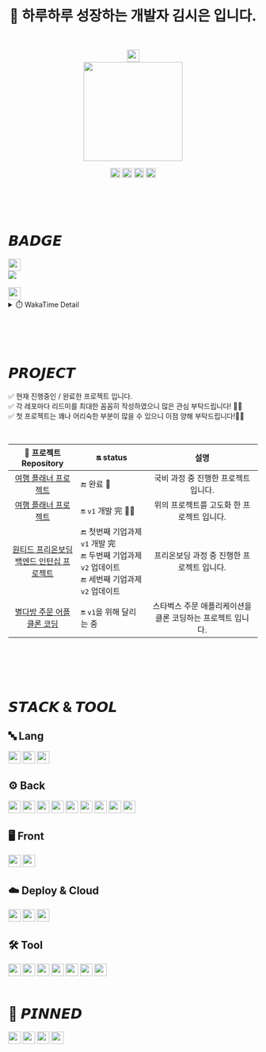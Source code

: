 <br>

<h1 align="center">
 🌱 하루하루 성장하는 개발자 김시은 입니다.
</h1>

<br>

<p align="center">
 <img src="https://hits.seeyoufarm.com/api/count/incr/badge.svg?url=https://github.com/sieunnnn%2Fseondal&count_bg=%231E1E1C&title_bg=%231E1E1C&icon=github.svg&icon_color=%23E7E7E7&title=GitHub&edge_flat=false" height="25px"/> <br>
<img src="https://github.com/sieunnnn/sieunnnn/assets/119668620/a70125c3-f06c-436d-b90c-587c671b187a" width="200"/>
</p>

<div align="center">
 <a href="https://velog.io/@sieunnnn/posts"><img src="https://img.shields.io/badge/velog-20C997?style=plastic&logo=velog&logoColor=white" height="20px"/></a>
 <a href="mailto:wldsmtldsm65@gmail.com"><img src="https://img.shields.io/badge/Gmail-1765F6?style=plastic&logo=gmail&logoColor=white" height="20px"/></a>
 <a href="https://publish.obsidian.md/sieunnnn"><img src="https://img.shields.io/badge/obsidian-7C3AED?style=plastic&&logo=obsidian&logoColor=white" height="20px"/></a>
 <a href="https://sieunnnn.oopy.io/"><img src="https://img.shields.io/badge/TechLog-black?style=plastic&logo=notion&logoColor=white" height="20px"/></a> <br>
<!--  <img src="https://github.com/sieunnnn/sieunnnn/assets/119668620/6670b0b6-b70c-4695-b2ee-bc276212daf2" height="200px"> -->
</div>


<br>
<br>
<br>
<br>



# 𝘽𝘼𝘿𝙂𝙀
<div align="left">
  <img src="http://mazassumnida.wtf/api/mini/generate_badge?boj=sini_96" height="25px"/> <br>
<!--   <img src="https://wakatime.com/badge/user/64576960-570f-498b-ad69-685267d5d7ed.svg" height="25px"/> -->
  <img src="https://banner.codetree.ai/v1/banner/wldsmtldsm65"/>
</div>

<br>
<!-- <img src="https://github-profile-trophy.vercel.app/?username=sieunnnn&theme=flat&margin-w=10&column=6"/> -->
<img src="https://wakatime.com/badge/user/64576960-570f-498b-ad69-685267d5d7ed.svg" height="25px"/>
<div data-iframe-width="150" data-iframe-height="270" data-share-badge-id="a20d3f3f-1b0f-4b00-9bfb-5ffc48a26c2b" data-share-badge-host="https://www.credly.com"></div>
<details>
<summary> ⏱️ WakaTime Detail</summary>
<div>
<img src="https://github-readme-stats.vercel.app/api/wakatime?username=sieunnnn"/>
</div>
</details>

<br>
<br>
<br>
<br>

# 𝙋𝙍𝙊𝙅𝙀𝘾𝙏
✅ 현재 진행중인 / 완료한 프로젝트 입니다. <br>
✅ 각 레포마다 리드미를 최대한 꼼꼼히 작성하였으니 많은 관심 부탁드립니다! 🙇‍♀️ <br>
✅ 첫 프로젝트는 꽤나 어리숙한 부분이 많을 수 있으니 이점 양해 부탁드립니다!🙇‍♀️

<br>

| 📁 프로젝트 Repository | 🔛 status | 설명 |
|:-----:|-----|:-----:|
|<a href="https://github.com/sieunnnn/MultiCampusProject"> 여행 플래너 프로젝트 </a>| 🔚 완료 💫 | 국비 과정 중 진행한 프로젝트 입니다. |
|<a href="https://github.com/travel-planner-project"> 여행 플래너 프로젝트 </a>| 🔛 `v1` 개발 完 🏃‍♂️  | 위의 프로젝트를 고도화 한 프로젝트 입니다. |
|<a href="https://github.com/wanted-backend-internship"> 원티드 프리온보딩 <br> 백엔드 인턴십 프로젝트 </a>|🔚 첫번째 기업과제 `v1` 개발 完 <br> 🔚 두번째 기업과제 `v2` 업데이트 <br> 🔚 세번째 기업과제 `v2` 업데이트 | 프리온보딩 과정 중 진행한 프로젝트 입니다.|
|<a href="https://github.com/Starbucks-2107"> 별다방 주문 어플 <br> 클론 코딩 </a>| 🔛 `v1`을 위해 달리는 중 | 스타벅스 주문 애플리케이션을 클론 코딩하는 프로젝트 입니다. |

<br>
<br>
<br>
<br>


# 𝙎𝙏𝘼𝘾𝙆 & 𝙏𝙊𝙊𝙇
## 🔤 Lang
<img src="https://img.shields.io/badge/JavaScript-F7DF1E?style=flat&logo=javascript&logoColor=white" height="25px"/> <img src="https://img.shields.io/badge/Python-3776AB?style=flat&logo=python&logoColor=white" height="25px"/> <img src="https://img.shields.io/badge/Java-0B2C4A?style=flat&logo=java&logoColor=white" height="25px"/>
## ⚙️ Back
<img src="https://img.shields.io/badge/Swagger-85EA2D?style=flat&logo=swagger&logoColor=071D49" height="25px"/> <img src="https://img.shields.io/badge/Spring Rest Docs-6DB33F?style=flat&logoColor=white" height="25px"/> <img src="https://img.shields.io/badge/Spring Boot-6DB33F?style=flat&logo=springboot&logoColor=white" height="25px"/> <img src="https://img.shields.io/badge/Spring Security-6DB33F?style=flat&logo=Spring Security&logoColor=white" height="25px"/> <img src="https://img.shields.io/badge/MySQL-4479A1?style=flat&logo=mysql&logoColor=white" height="25px"/> <img src="https://img.shields.io/badge/JPA-59666C?style=flat&logo=hibernate&logoColor=white" height="25px"/> <img src="https://img.shields.io/badge/Json WebTokens-black?style=flat&logo=jsonwebtokens&logoColor=white" height="25px"/> <img src="https://img.shields.io/badge/WebSocket Stomp-black?style=flat&logoColor=white" height="25px"/> <img src="https://img.shields.io/badge/Redis-DC382D?style=flat&logo=redis&logoColor=white" height="25px"/> <br>
## 🖥️ Front
<img src="https://img.shields.io/badge/Vue.js-4FC08D?style=flat&logo=vuedotjs&logoColor=white" height="25px"/> <img src="https://img.shields.io/badge/Thymeleaf-005F0F?style=flat&logo=thymeleaf&logoColor=white" height="25px"/> <br>
## ☁️ Deploy & Cloud
<img src="https://img.shields.io/badge/Docker-2496ED?style=flat&logo=docker&logoColor=white" height="25px"/> <img src="https://img.shields.io/badge/GitHub Actions-2088FF?style=flat&logo=githubactions&logoColor=white" height="25px"/> <img src="https://img.shields.io/badge/AWS Service-232F3E?style=flat&logo=amazonaws&logoColor=white" height="25px"/><br>
## 🛠️ Tool
<img src="https://img.shields.io/badge/Jupyter-F37626? style=flat&logo=jupyter&logoColor=white" height="25px"/> <img src="https://img.shields.io/badge/Postman-FF6C37? style=flat&logo=postman&logoColor=white" height="25px"/> <img src="https://img.shields.io/badge/Git-F05032?style=flat&logo=git&logoColor=white" height="25px"/> <img src="https://img.shields.io/badge/Github-black?style=flat&logo=github&logoColor=white" height="25px"/> <img src="https://img.shields.io/badge/Notion-black?style=flat&logo=notion&logoColor=white" height="25px"/> <img src="https://img.shields.io/badge/Figma-black?style=flat&logo=figma&logoColor=white" height="25px"/> <img src="https://img.shields.io/badge/IntelliJ IDEA-black?style=flat&logo=intellijidea&logoColor=white" height="25px"/>
<br>
<br>

# 📌 𝙋𝙄𝙉𝙉𝙀𝘿
<img src="https://img.shields.io/badge/JUnit5-25A162?style=flat&logo=junit5&logoColor=white" height="25px"/> <img src="https://img.shields.io/badge/Azure-0078D4?style=flat&logo=microsoftazure&logoColor=white" height="25px"/> <img src="https://img.shields.io/badge/Kubernetes-326CE5?style=flat&logo=kubernetes&logoColor=white" height="25px"/> <img src="https://img.shields.io/badge/TypeScript-3178C6?style=flat&logo=typescript&logoColor=white" height="25px"> <br>
<br>
<br>
<br>


